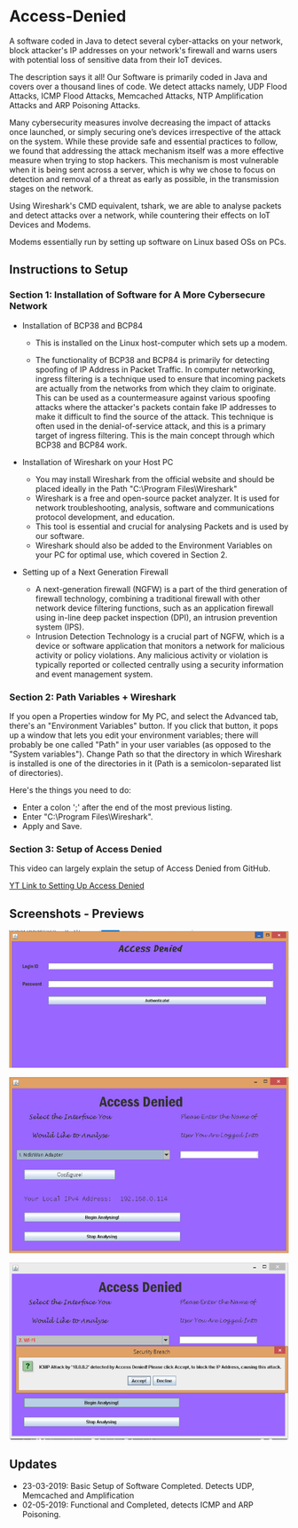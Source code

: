 # Access-Denied

A software coded in Java to detect several cyber-attacks on your network, block attacker's IP addresses on your network's firewall
and warns users with potential loss of sensitive data from their IoT devices.

The description says it all! Our Software is primarily coded in Java and covers over a thousand lines of code. We detect attacks
namely, UDP Flood Attacks, ICMP Flood Attacks, Memcached Attacks, NTP Amplification Attacks and ARP Poisoning Attacks.

Many cybersecurity measures involve decreasing the impact of attacks once launched, or simply securing one’s devices irrespective of the attack on the system. While
these provide safe and essential practices to follow, we found that addressing the attack mechanism itself was a more effective measure
when trying to stop hackers. This mechanism is most vulnerable when it is being sent across a server, which is why we chose to focus on
detection and removal of a threat as early as possible, in the transmission stages on the network.

Using Wireshark's CMD equivalent, tshark, we are able to analyse packets and detect attacks over a network, 
while countering their effects on IoT Devices and Modems.

Modems essentially run by setting up software on Linux based OSs on PCs.
## Instructions to Setup
### Section 1: Installation of Software for A More Cybersecure Network
* Installation of BCP38 and BCP84 
  * This is installed on the Linux host-computer which sets up a modem.


  * The functionality of BCP38 and BCP84 is primarily for detecting spoofing of IP Address in Packet Traffic. In computer networking, ingress filtering is a technique used to ensure that incoming packets are actually from the networks from which they claim to originate. This can be used as a countermeasure against various spoofing attacks where the attacker's packets contain fake IP addresses to make it difficult to find the source of the attack. This technique is often used in the denial-of-service attack, and this is a primary target of ingress filtering. This is the main concept through which BCP38 and BCP84 work.

* Installation of Wireshark on your Host PC
  * You may install Wireshark from the official website and should be placed ideally in the Path "C:\Program Files\Wireshark"
  * Wireshark is a free and open-source packet analyzer. It is used for network troubleshooting, analysis, software and communications protocol development, and education.
  * This tool is essential and crucial for analysing Packets and is used by our software.
  * Wireshark should also be added to the Environment Variables on your PC for optimal use, which covered in Section 2.
  
* Setting up of a Next Generation Firewall
  * A next-generation firewall (NGFW) is a part of the third generation of firewall technology, combining a traditional firewall with other network device filtering functions, such as an application firewall using in-line deep packet inspection (DPI), an intrusion prevention system (IPS).
  * Intrusion Detection Technology is a crucial part of NGFW, which is a device or software application that monitors a network for malicious activity or policy violations. Any malicious activity or violation is typically reported or collected centrally using a security information and event management system.
  
### Section 2: Path Variables + Wireshark
If you open a Properties window for My PC, and select the Advanced tab, there's an "Environment Variables" button. If you click that button, it pops up a window that lets you edit your environment variables; there will probably be one called "Path" in your user variables (as opposed to the "System variables"). Change Path so that the directory in which Wireshark is installed is one of the directories in it (Path is a semicolon-separated list of directories).
 
Here's the things you need to do:

* Enter a colon ';' after the end of the most previous listing. 
* Enter "C:\Program Files\Wireshark".
* Apply and Save.

### Section 3: Setup of Access Denied
This video can largely explain the setup of Access Denied from GitHub. 

[YT Link to Setting Up Access Denied](https://youtu.be/yO8GK9D3crI)




## Screenshots - Previews 
![Login Screen](https://github.com/Advik007/Access-Denied/blob/master/Screenshot%20(152).png)

![Main GUI](https://github.com/Advik007/Access-Denied/blob/master/Screenshot%20(170).png)

![Alert!](https://github.com/Advik007/Access-Denied/blob/master/Screenshot%20(160).png)

## Updates
* 23-03-2019: Basic Setup of Software Completed. Detects UDP, Memcached and Amplification
* 02-05-2019: Functional and Completed, detects ICMP and ARP Poisoning.
 
